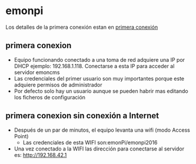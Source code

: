 # emonpi
Los detalles de la primera conexión estan en [primera conexión](https://guide.openenergymonitor.org/setup/connect/)
## primera conexion
- Equipo funcionando conectado a una toma de red adquiere una IP por DHCP ejemplo: 192.168.1.118. Conectarse a esta IP para acceder al servidor emoncms
- Las credenciales del primer usuario son muy importantes porque este adquiere permisos de administrador
- Por defecto solo hay un usuario aunque se pueden habrir mas editando los ficheros de configuración
## primera conexion sin conexión a Internet
- Después de un par de minutos, el equipo levanta una wifi (modo Access Point)
  - Las credenciales de esta WIFI son:emonPi/emonpi2016
- Una vez conectado a la WIFI las dirección para conectarse al servidor es: http://192.168.42.1

